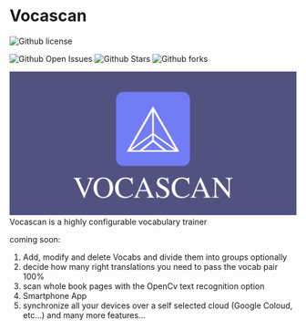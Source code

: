 # Vocascan
![Github license](https://img.shields.io/github/license/ENDER-9/Vocascan?style=flat-square)

![Github Open Issues](https://img.shields.io/github/issues/ENDER-9/Vocascan?style=flat-square)
![Github Stars](https://img.shields.io/github/stars/ENDER-9/Vocascan?style=flat-square)
![Github forks](https://img.shields.io/github/forks/ENDER-9/Vocascan?style=flat-square)



![alt text](https://github.com/ENDER-9/Vocascan/blob/master/src/images/Vocascan-github-logo.png)
Vocascan is a highly configurable vocabulary trainer

coming soon:
1. Add, modify and delete Vocabs and divide them into groups optionally
2. decide how many right translations you need to pass the vocab pair 100%
3. scan whole book pages with the OpenCv text recognition option
4. Smartphone App
5. synchronize all your devices over a self selected cloud (Google Coloud, etc...)
and many more features...
